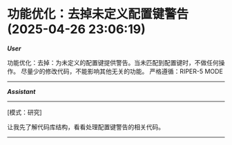 <!-- Generated by SpecStory -->

# 功能优化：去掉未定义配置键警告 (2025-04-26 23:06:19)

_**User**_

功能优化：去掉：为未定义的配置键提供警告。当未匹配到配置键时，不做任何操作。 尽量少的修改代码，不能影响其他无关的功能。 严格遵循：RIPER-5 MODE

---

_**Assistant**_



---

[模式：研究]

让我先了解代码库结构，看看处理配置键警告的相关代码。

---

